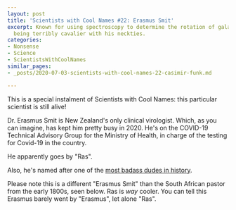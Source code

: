```yaml
---
layout: post
title: 'Scientists with Cool Names #22: Erasmus Smit'
excerpt: Known for using spectroscopy to determine the rotation of galaxies, and for
  being terribly cavalier with his neckties.
categories:
- Nonsense
- Science
- ScientistsWithCoolNames
similar_pages:
- _posts/2020-07-03-scientists-with-cool-names-22-casimir-funk.md

---
```

This is a special instalment of Scientists with Cool Names: this particular scientist is still alive!

Dr. Erasmus Smit is New Zealand's only clinical virologist. Which, as you can imagine, has kept him pretty busy in 2020. He's on the COVID-19 Technical Advisory Group for the Ministry of Health, in charge of the testing for Covid-19 in the country.

He apparently goes by "Ras".

Also, he's named after one of the <a href="https://en.wikipedia.org/wiki/Erasmus" rel="nofollow">most badass dudes in history</a>.

Please note this is a different "Erasmus Smit" than the South African pastor from the early 1800s, seen below. Ras is *way* cooler. You can tell this Erasmus barely went by "Erasmus", let alone "Ras".
